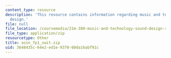 ```yaml
---
content_type: resource
description: 'This resource contains information regarding music and technology: Sound
  design.'
file: null
file_location: /coursemedia/21m-380-music-and-technology-sound-design-spring-2016/3648435c64e2ed1e937060da16abf91c_assn_fp1_swit.zip
file_type: application/zip
resourcetype: Other
title: assn_fp1_swit.zip
uid: 3648435c-64e2-ed1e-9370-60da16abf91c
---
```

